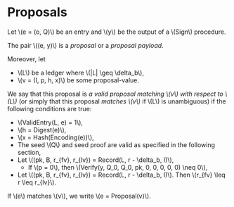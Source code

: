 # Proposals

Let \\(e = (o, Q)\\) be an entry and \\(y\\) be the output of a \\(Sign\\) procedure.

The pair \\((e, y)\\) is a _proposal_ or a _proposal payload_.

Moreover, let

- \\(L\\) be a ledger where \\(|L| \geq \delta_b\\),
- \\(v = (I, p, h, x)\\) be some proposal-value.

We say that this proposal is _a valid proposal matching \\(v\\) with respect to
\\(L\\)_ (or simply that this proposal _matches \\(v\\)_ if \\(L\\) is unambiguous)
if the following conditions are true:

- \\(ValidEntry(L, e) = 1\\),
- \\(h = Digest(e)\\),
- \\(x = Hash(Encoding(e))\\),
- The seed \\(Q\\) and seed proof are valid as specified in the following section,
- Let \\((pk, B, r_{fv}, r_{lv}) = Record(L, r - \delta_b, I)\\),
  - If \\(p = 0\\), then \\(Verify(y, Q_0, Q_0, pk, 0, 0, 0, 0, 0) \neq 0\\),
- Let \\((pk, B, r_{fv}, r_{lv}) = Record(L, r - \delta_b, I)\\). Then \\(r_{fv} \leq r \leq r_{lv}\\).

If \\(e\\) matches \\(v\\), we write \\(e = Proposal(v)\\).
